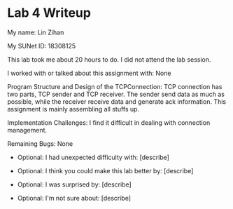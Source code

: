 Lab 4 Writeup
=============

My name: Lin Zihan

My SUNet ID: 18308125

This lab took me about 20 hours to do. I did not attend the lab session.

I worked with or talked about this assignment with: None

Program Structure and Design of the TCPConnection:
TCP connection has two parts, TCP sender and TCP receiver. The sender send data as much as possible,
 while the receiver receive data and generate ack information. This assignment is mainly assembling all
stuffs up.

Implementation Challenges:
I find it difficult in dealing with connection management.

Remaining Bugs:
None

- Optional: I had unexpected difficulty with: [describe]

- Optional: I think you could make this lab better by: [describe]

- Optional: I was surprised by: [describe]

- Optional: I'm not sure about: [describe]
